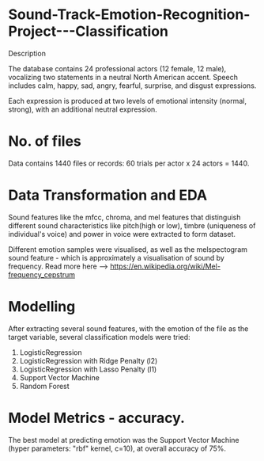# Sound-Track-Emotion-Recognition-Project---Classification

Description

The database contains 24 professional actors (12 female, 12 male), vocalizing two statements in a neutral North American accent. 
Speech includes calm, happy, sad, angry, fearful, surprise, and disgust expressions. 

Each expression is produced at two levels of emotional intensity (normal, strong), with an additional neutral expression. 

# No. of files

Data contains 1440 files or records: 60 trials per actor x 24 actors = 1440.

# Data Transformation and EDA
Sound features like the mfcc, chroma, and mel features that distinguish different sound characteristics like pitch(high or low), timbre (uniqueness of individual's voice) and power in voice were extracted to form dataset.

Different emotion samples were visualised, as well as the melspectogram sound feature - which is approximately a visualisation of sound by frequency.
Read more here --> https://en.wikipedia.org/wiki/Mel-frequency_cepstrum

# Modelling
After extracting several sound features, with the emotion of the file as the target variable, several classification models were tried:

1. LogisticRegression
2. LogisticRegression with Ridge Penalty (l2)
3. LogisticRegression with Lasso Penalty (l1)
4. Support Vector Machine
5. Random Forest

# Model Metrics - accuracy.
The best model at predicting emotion was the Support Vector Machine (hyper parameters: "rbf" kernel, c=10),  at overall accuracy of 75%.


